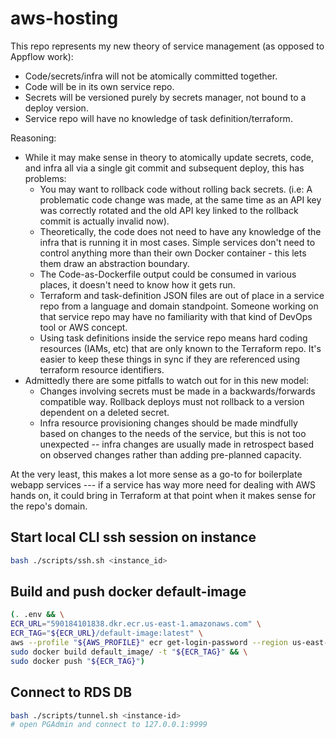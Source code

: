 # aws-hosting

This repo represents my new theory of service management (as opposed to Appflow work):
* Code/secrets/infra will not be atomically committed together.
* Code will be in its own service repo.
* Secrets will be versioned purely by secrets manager, not bound to a deploy version.
* Service repo will have no knowledge of task definition/terraform.

Reasoning:
* While it may make sense in theory to atomically update secrets, code, and infra all via a single git commit and subsequent deploy, this has problems:
    * You may want to rollback code without rolling back secrets. (i.e: A problematic code change was made, at the same time as an API key was correctly rotated and the old API key linked to the rollback commit is actually invalid now).
    * Theoretically, the code does not need to have any knowledge of the infra that is running it in most cases. Simple services don't need to control anything more than their own Docker container - this lets them draw an abstraction boundary.
    * The Code-as-Dockerfile output could be consumed in various places, it doesn't need to know how it gets run.
    * Terraform and task-definition JSON files are out of place in a service repo from a language and domain standpoint. Someone working on that service repo may have no familiarity with that kind of DevOps tool or AWS concept.
    * Using task definitions inside the service repo means hard coding resources (IAMs, etc) that are only known to the Terraform repo. It's easier to keep these things in sync if they are referenced using terraform resource identifiers.
* Admittedly there are some pitfalls to watch out for in this new model:
    * Changes involving secrets must be made in a backwards/forwards compatible way. Rollback deploys must not rollback to a version dependent on a deleted secret.
    * Infra resource provisioning changes should be made mindfully based on changes to the needs of the service, but this is not too unexpected -- infra changes are usually made in retrospect based on observed changes rather than adding pre-planned capacity.

At the very least, this makes a lot more sense as a go-to for boilerplate webapp services --- if a service has way more need for dealing with AWS hands on, it could bring in Terraform at that point when it makes sense for the repo's domain.

## Start local CLI ssh session on instance
```bash
bash ./scripts/ssh.sh <instance_id>
```

## Build and push docker default-image
```bash
(. .env && \
ECR_URL="590184101838.dkr.ecr.us-east-1.amazonaws.com" \
ECR_TAG="${ECR_URL}/default-image:latest" \
aws --profile "${AWS_PROFILE}" ecr get-login-password --region us-east-1 | docker login --username AWS --password-stdin "${ECR_URL}" && \
sudo docker build default_image/ -t "${ECR_TAG}" && \
sudo docker push "${ECR_TAG}")
```

## Connect to RDS DB
```bash
bash ./scripts/tunnel.sh <instance-id>
# open PGAdmin and connect to 127.0.0.1:9999
```

